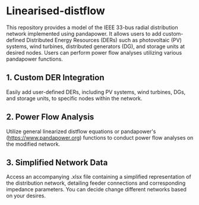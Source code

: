 # Linearised-distflow

This repository provides a model of the IEEE 33-bus radial distribution network implemented using pandapower. It allows users to add custom-defined Distributed Energy Resources (DERs) such as photovoltaic (PV) systems, wind turbines, distributed generators (DG), and storage units at desired nodes. Users can perform power flow analyses utilizing various pandapower functions.​


## 1. Custom DER Integration
Easily add user-defined DERs, including PV systems, wind turbines, DGs, and storage units, to specific nodes within the network.​
## 2. Power Flow Analysis
Utilize general linearized distflow equations or pandapower's (https://www.pandapower.org) functions to conduct power flow analyses on the modified network.​

## 3. Simplified Network Data
Access an accompanying .xlsx file containing a simplified representation of the distribution network, detailing feeder connections and corresponding impedance parameters. You can decide change different networks based on your desires. 
